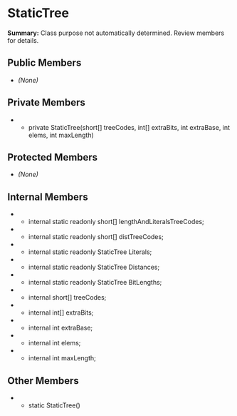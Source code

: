 # StaticTree

**Summary:** Class purpose not automatically determined. Review members for details.

## Public Members
- *(None)*

## Private Members
- - private StaticTree(short[] treeCodes, int[] extraBits, int extraBase, int elems, int maxLength)

## Protected Members
- *(None)*

## Internal Members
- - internal static readonly short[] lengthAndLiteralsTreeCodes;
- - internal static readonly short[] distTreeCodes;
- - internal static readonly StaticTree Literals;
- - internal static readonly StaticTree Distances;
- - internal static readonly StaticTree BitLengths;
- - internal short[] treeCodes;
- - internal int[] extraBits;
- - internal int extraBase;
- - internal int elems;
- - internal int maxLength;

## Other Members
- - static StaticTree()
